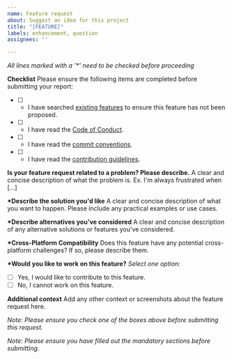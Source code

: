 ```yaml
---
name: Feature request
about: Suggest an idea for this project
title: "[FEATURE]"
labels: enhancement, question
assignees: ''

---
```


_All lines marked with a '*' need to be checked before proceeding_

**Checklist**
Please ensure the following items are completed before submitting your report:

- [ ] * I have searched [existing features](https://github.com/Hanra-s-work/area-rattrapage/issues?q=is%3Aissue+label%3Aenhancement) to ensure this feature has not been proposed.
- [ ] * I have read the [Code of Conduct](https://github.com/Hanra-s-work/area-rattrapage/blob/main/CODE_OF_CONDUCT.md).
- [ ] * I have read the [commit conventions](https://github.com/Hanra-s-work/area-rattrapage/blob/main/COMMIT_CONVENTION.md).
- [ ] * I have read the [contribution guidelines](https://github.com/Hanra-s-work/area-rattrapage/blob/main/CONTRIBUTING.md).

**Is your feature request related to a problem? Please describe.**
A clear and concise description of what the problem is. Ex. I'm always frustrated when [...]

**\*Describe the solution you'd like**
A clear and concise description of what you want to happen. Please include any practical examples or use cases.

**\*Describe alternatives you've considered**
A clear and concise description of any alternative solutions or features you've considered.

**\*Cross-Platform Compatibility**
Does this feature have any potential cross-platform challenges? If so, please describe them.

**\*Would you like to work on this feature?**
_Select one option:_

- [ ] Yes, I would like to contribute to this feature.
- [ ] No, I cannot work on this feature.

**Additional context**
Add any other context or screenshots about the feature request here.

_Note: Please ensure you check one of the boxes above before submitting this request._

_Note: Please ensure you have filled out the mandatory sections before submitting._
